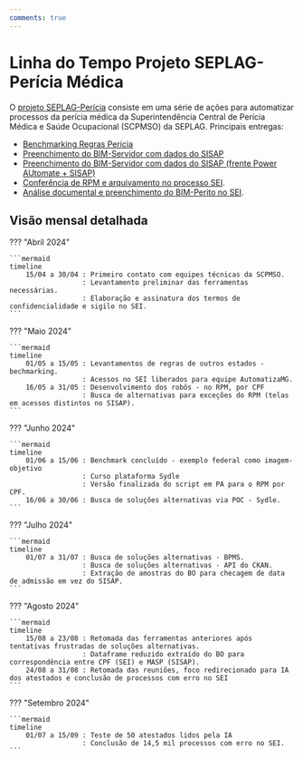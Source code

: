 ```yaml
---
comments: true
---
```


# Linha do Tempo Projeto SEPLAG-Perícia Médica

O [projeto SEPLAG-Perícia](https://github.com/automatiza-mg/projeto-seplag-pericia) consiste em uma série de ações para automatizar processos da perícia médica da Superintendência Central de Perícia Médica e Saúde Ocupacional (SCPMSO) da SEPLAG. Principais entregas:

- [Benchmarking Regras Perícia](https://github.com/automatiza-mg/projeto-seplag-pericia/issues/8)
- [Preenchimento do BIM-Servidor com dados do SISAP](https://github.com/automatiza-mg/projeto-seplag-pericia/issues/1)
- [Preenchimento do BIM-Servidor com dados do SISAP (frente Power AUtomate + SISAP)](https://github.com/automatiza-mg/projeto-seplag-pericia/issues/16)
- [Conferência de RPM e arquivamento no processo SEI](https://github.com/automatiza-mg/projeto-seplag-pericia/issues/6).
- [Análise documental e preenchimento do BIM-Perito no SEI](https://github.com/automatiza-mg/projeto-seplag-pericia/issues/3).

## Visão mensal detalhada

??? "Abril 2024"

    ```mermaid
    timeline
        15/04 a 30/04 : Primeiro contato com equipes técnicas da SCPMSO.
                      : Levantamento preliminar das ferramentas necessárias.
                      : Elaboração e assinatura dos termos de confidencialidade e sigilo no SEI. 
    ```

??? "Maio 2024"

    ```mermaid
    timeline
        01/05 a 15/05 : Levantamentos de regras de outros estados - bechmarking.
                      : Acessos no SEI liberados para equipe AutomatizaMG.
        16/05 a 31/05 : Desenvolvimento dos robôs - no RPM, por CPF
                      : Busca de alternativas para exceções do RPM (telas em acessos distintos no SISAP). 
    ```

??? "Junho 2024"

    ```mermaid
    timeline
        01/06 a 15/06 : Benchmark concluído - exemplo federal como imagem-objetivo
                      : Curso plataforma Sydle
                      : Versão finalizada do script em PA para o RPM por CPF.        
        16/06 a 30/06 : Busca de soluções alternativas via POC - Sydle.
    ```

??? "Julho 2024"

    ```mermaid
    timeline
        01/07 a 31/07 : Busca de soluções alternativas - BPMS.
                      : Busca de soluções alternativas - API do CKAN.
                      : Extração de amostras do BO para checagem de data de admissão em vez do SISAP.
    ```

??? "Agosto 2024"

    ```mermaid
    timeline
        15/08 a 23/08 : Retomada das ferramentas anteriores após tentativas frustradas de soluções alternativas.
                      : Dataframe reduzido extraído do BO para correspondência entre CPF (SEI) e MASP (SISAP).
        24/08 a 31/08 : Retomada das reuniões, foco redirecionado para IA dos atestados e conclusão de processos com erro no SEI 
    ```

??? "Setembro 2024"

    ```mermaid
    timeline
        01/07 a 15/09 : Teste de 50 atestados lidos pela IA
                      : Conclusão de 14,5 mil processos com erro no SEI.
    ```
